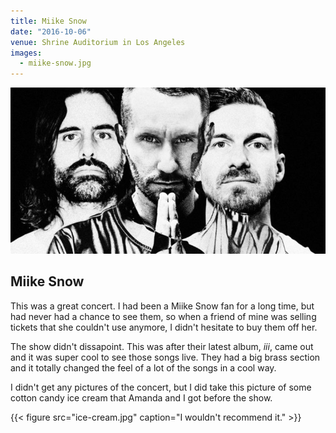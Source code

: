 ```yaml
---
title: Miike Snow
date: "2016-10-06"
venue: Shrine Auditorium in Los Angeles
images:
  - miike-snow.jpg
---
```


![Miike Snow](miike-snow.jpg)

## Miike Snow

This was a great concert.
I had been a Miike Snow fan for a long time, but had never had a chance
to see them, so when a friend of mine was selling tickets that she
couldn't use anymore, I didn't hesitate to buy them off her.

The show didn't dissapoint.
This was after their latest album, *iii*, came out and it was super
cool to see those songs live.
They had a big brass section and it totally changed the feel of a lot of
the songs in a cool way.

I didn't get any pictures of the concert, but I did take this picture
of some cotton candy ice cream that Amanda and I got before the show.

{{< figure src="ice-cream.jpg" caption="I wouldn't recommend it." >}}
